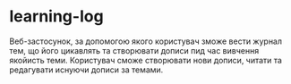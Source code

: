 # learning-log

Веб-застосунок, за допомогою якого користувач зможе вести журнал тем, що його цикавлять та створювати  дописи пид час вивчення якойисть теми. Користувач сможе створювати нови дописи, читати та редагувати иснуючи дописи за темами.